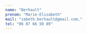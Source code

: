 ```yaml
---
name: "Berhault"
prenom: "Marie-Elisabeth"
mail: "zabeth.berhault@gmail.com,"
tel: "06 87 66 50 89"
---
```

